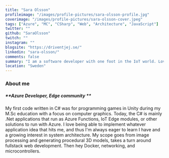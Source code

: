 ```yaml
---
title: "Sara Olsson"
profileimage: "/images/profile-pictures/sara-olsson-profile.jpg"
coverimage: "/images/profile-pictures/sara-olsson-cover.jpeg"
tags: ["Azure", "MC", "CSharp", "Web", "Architecture", "JavaScript"]
twitter: ""
github: "SaraOlsson"
twitch: ""
instagram: ""
blogsite: "https://driventjej.se/"
linkedin: "sara-olsson/"
comments: false
summary: "I am a software developer with one foot in the IoT world. Love learning and sharing knowledge. Happy when I can combine tech with nature & animals."
location: "Sweden"
---
```



### About me
##### **Azure Developer, Edge community **

My first code written in C# was for programming games in Unity during my M.Sc education with a focus on computer graphics. Today, the C# is mainly .Net applications that run as Azure Functions, IoT Edge modules, or other solutions to run with Azure. 
I love being able to implement whatever application idea that hits me, and thus I'm always eager to learn I have and a growing interest in system architecture. My scope goes from image processing and generating procedural 3D models, takes a turn around fullstack web development. Then hey Docker, networking, and microcontrollers. 


